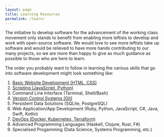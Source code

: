 ```yaml
---
layout: page
title: Learning Resources
permalink: /learn/
---
```


The initiative to develop software for the advancement of the working class
movement only stands to benefit from enabling more leftists to develop and work
with open-source software. We would love to see more leftists take up software
and would be relieved to have more hands contributing to our many projects, so
we are more than happy to give as much guidance as possible to those who are
here to learn.

The order you probably want to follow in learning the various skills that go
into software development might look something like:

1. [Basic Website Development (HTML, CSS)](/learn/basic-web-dev)
1. [Scripting (JavaScript, Python)](/learn/scripting)
1. Command Line Interface (Terminal, Shell/Bash)
1. [Version Control Systems (Git)](/learn/git)
1. Persistent Data Solutions (SQLite, PostgreSQL)
1. Web Application/App Development (Ruby, Python, JavaScript, C#, Java, Swift, Kotlin)
1. [DevOps (Docker, Kubernetes, Terraform)](/learn/devops)
1. Advanced Programming Languages (Haskell, Clojure, Rust, F#)
1. Specialised Progamming (Data Science, Systems Programming, etc.)

